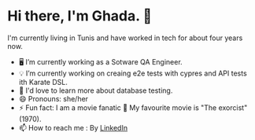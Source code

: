 # Hi there, I'm Ghada. 👋

I'm currently living in Tunis and have worked in tech for about four years now.

- 🖥 I’m currently working as a Sotware QA Engineer.
- 💡 I’m currently working on creaing e2e tests with cypres and API tests ith Karate DSL. 
- 📖 I'd love to learn more about database testing.
- 😄 Pronouns: she/her
- ⚡ Fun fact: I am a movie fanatic 🎥 My favourite movie is "The exorcist" (1970).
- 📫 How to reach me : By [LinkedIn](https://www.linkedin.com/in/ghada-ayari-4789a5b9/)

<!---
Ghada-1992/Ghada-1992 is a ✨ special ✨ repository because its `README.md` (this file) appears on your GitHub profile.
You can click the Preview link to take a look at your changes.
--->
